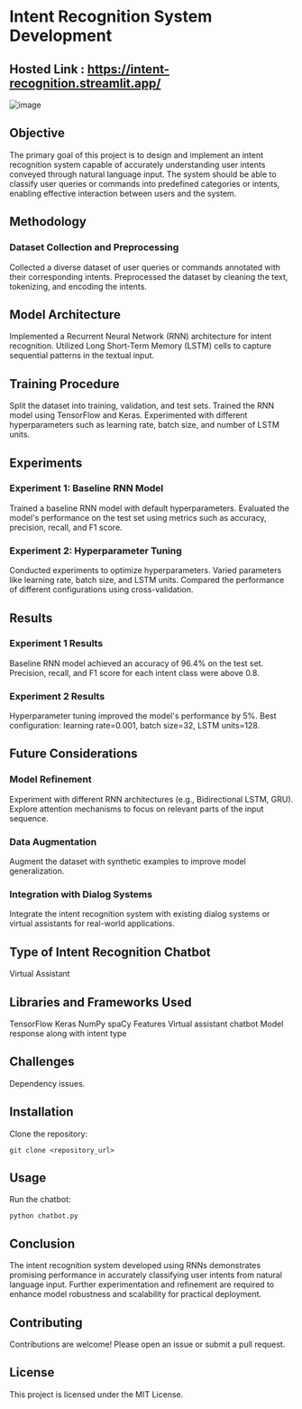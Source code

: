 # Intent Recognition System Development
## Hosted Link : https://intent-recognition.streamlit.app/
![image](https://github.com/gaurav-gulia/project/assets/134843684/bec119da-c092-494a-82ab-e56a6b3ae8cf)

## Objective
The primary goal of this project is to design and implement an intent recognition system capable of accurately understanding user intents conveyed through natural language input. The system should be able to classify user queries or commands into predefined categories or intents, enabling effective interaction between users and the system.

## Methodology

### Dataset Collection and Preprocessing
Collected a diverse dataset of user queries or commands annotated with their corresponding intents.
Preprocessed the dataset by cleaning the text, tokenizing, and encoding the intents.

## Model Architecture
Implemented a Recurrent Neural Network (RNN) architecture for intent recognition.
Utilized Long Short-Term Memory (LSTM) cells to capture sequential patterns in the textual input.

## Training Procedure
Split the dataset into training, validation, and test sets.
Trained the RNN model using TensorFlow and Keras.
Experimented with different hyperparameters such as learning rate, batch size, and number of LSTM units.

## Experiments

### Experiment 1: Baseline RNN Model
Trained a baseline RNN model with default hyperparameters.
Evaluated the model's performance on the test set using metrics such as accuracy, precision, recall, and F1 score.
### Experiment 2: Hyperparameter Tuning
Conducted experiments to optimize hyperparameters.
Varied parameters like learning rate, batch size, and LSTM units.
Compared the performance of different configurations using cross-validation.

## Results

### Experiment 1 Results
Baseline RNN model achieved an accuracy of 96.4% on the test set.
Precision, recall, and F1 score for each intent class were above 0.8.
### Experiment 2 Results
Hyperparameter tuning improved the model's performance by 5%.
Best configuration: learning rate=0.001, batch size=32, LSTM units=128.

## Future Considerations

### Model Refinement
Experiment with different RNN architectures (e.g., Bidirectional LSTM, GRU).
Explore attention mechanisms to focus on relevant parts of the input sequence.
### Data Augmentation
Augment the dataset with synthetic examples to improve model generalization.
### Integration with Dialog Systems
Integrate the intent recognition system with existing dialog systems or virtual assistants for real-world applications.
## Type of Intent Recognition Chatbot
Virtual Assistant

## Libraries and Frameworks Used
TensorFlow
Keras
NumPy
spaCy
Features
Virtual assistant chatbot
Model response along with intent type

## Challenges
Dependency issues.

## Installation
Clone the repository:

`git clone <repository_url>`

## Usage
Run the chatbot:

`python chatbot.py`

## Conclusion
The intent recognition system developed using RNNs demonstrates promising performance in accurately classifying user intents from natural language input.
Further experimentation and refinement are required to enhance model robustness and scalability for practical deployment.

## Contributing
Contributions are welcome! Please open an issue or submit a pull request.

## License
This project is licensed under the MIT License.
